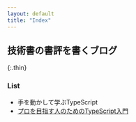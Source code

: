 ```yaml
---
layout: default
title: "Index"
---
```


## 技術書の書評を書くブログ
{:.thin}

### List

- 手を動かして学ぶTypeScript
- [プロを目指す人のためのTypeScript入門]()
